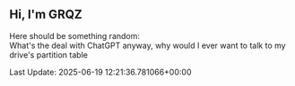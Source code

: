 ## Hi, I'm GRQZ
Here should be something random:  
What's the deal with ChatGPT anyway, why would I ever want to talk to my drive's partition table


Last Update: 2025-06-19 12:21:36.781066+00:00
